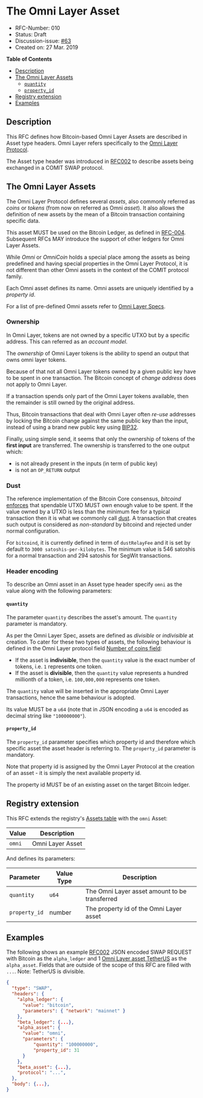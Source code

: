 # The Omni Layer Asset

- RFC-Number: 010
- Status: Draft
- Discussion-issue: [#63](https://github.com/comit-network/RFCs/issues/63)
- Created on: 27 Mar. 2019

**Table of Contents**

  * [Description](#description)
  * [The Omni Layer Assets](#the-omni-layer-assets)
    * [`quantity`](#quantity)
    * [`property_id`](#property_id)
  * [Registry extension](#registry-extension)
  * [Examples](#examples)

## Description

This RFC defines how Bitcoin-based Omni Layer Assets are described in Asset type
headers.  Omni Layer refers specifically to the
[Omni Layer Protocol](https://github.com/OmniLayer/spec).

The Asset type header was introduced in [RFC002](./RFC-002-SWAP.md) to describe
assets being exchanged in a COMIT SWAP protocol.

## The Omni Layer Assets

The Omni Layer Protocol defines several _assets_, also commonly referred as
_coins_ or _tokens_ (from now on referred as Omni _asset_).  It also allows the
definition of new assets by the mean of a Bitcoin transaction containing
specific data.

This asset MUST be used on the Bitcoin Ledger, as defined in [RFC-004](./RFC-004-SWAP-Bitcoin.md).
Subsequent RFCs MAY introduce the support of other ledgers for Omni Layer
Assets.

While *Omni* or *OmniCoin* holds a special place among the assets as being
predefined and having special properties in the Omni Layer Protocol, it is not
different than other Omni assets in the context of the COMIT protocol family.

Each Omni asset defines its name.  Omni assets are uniquely identified by a
*property id*.

For a list of pre-defined Omni assets refer to
[Omni Layer Specs](https://github.com/OmniLayer/spec#field-currency-identifier).

### Ownership

In Omni Layer, tokens are not owned by a specific UTXO but by a specific
address.  This can referred as an *account model*.

The *ownership* of Omni Layer tokens is the ability to spend an output that owns
omni layer tokens.

Because of that not all Omni Layer tokens owned by a given public key have to be
spent in one transaction.  The Bitcoin concept of *change address* does not
apply to Omni Layer.

If a transaction spends only part of the Omni Layer tokens available, then the
remainder is still owned by the original address.

Thus, Bitcoin transactions that deal with Omni Layer often *re-use* addresses by
locking the Bitcoin change against the same public key than the input, instead
of using a brand new public key using [BIP32](https://github.com/bitcoin/bips/blob/master/bip-0032.mediawiki).

Finally, using simple send, it seems that only the ownership of tokens of the
**first input** are transferred.  The ownership is transferred to the one output
which:
- is not already present in the inputs (in term of public key)
- is not an `OP_RETURN` output

### Dust

The reference implementation of the Bitcoin Core consensus, _bitcoind_
[enforces](https://github.com/bitcoin/bitcoin/blob/c536dfbcb00fb15963bf5d507b7017c241718bf6/src/policy/policy.cpp#L129)
that spendable UTXO MUST own enough value to be spent.  If the value owned by a
UTXO is less than the minimum fee for a typical transaction then it is what we
commonly call [dust](https://github.com/bitcoin/bitcoin/blob/c536dfbcb00fb15963bf5d507b7017c241718bf6/src/policy/policy.cpp#L20).
A transaction that creates such output is considered as *non-standard* by
bitcoind and rejected under normal configuration.

For `bitcoind`, it is currently defined in term of `dustRelayFee` and it is set
by default to `3000 satoshis-per-kilobytes`.  The minimum value is 546 satoshis
for a normal transaction and 294 satoshis for SegWit transactions.

### Header encoding

To describe an Omni asset in an Asset type header specify `omni` as the value
along with the following parameters:

#### `quantity`

The parameter `quantity` describes the asset's amount.  The `quantity` parameter
is mandatory.


As per the Omni Layer Spec, assets are defined as *divisible* or *indivisible*
at creation.  To cater for these two types of assets, the following behaviour is
defined in the Omni Layer protocol field [Number of coins field](https://github.com/OmniLayer/spec#field-number-of-coins):
- If the asset is **indivisible**, then the `quantity` value is the exact number
  of tokens, i.e. `1` represents one token.
- If the asset is **divisible**, then the `quantity` value represents a hundred
  millionth of a token, i.e. `100,000,000` represents one token.

The `quantity` value will be inserted in the appropriate Omni Layer
transactions, hence the same behaviour is adopted.

Its value MUST be a `u64` (note that in JSON encoding a `u64` is encoded as
decimal string like `"100000000"`).

#### `property_id`

The `property_id` parameter specifies which property id and therefore which
specific asset the asset header is referring to.  The `property_id` parameter is
mandatory.

Note that property id is assigned by the Omni Layer Protocol at the creation of
an asset - it is simply the next available property id.

The property id MUST be of an existing asset on the target Bitcoin ledger.

## Registry extension

This RFC extends the registry's [Assets table](./registry.md#assets) with the
`omni` Asset:

| Value        | Description      |
:---           |---               |
| `omni`       | Omni Layer Asset |

And defines its parameters:

| Parameter        | Value Type | Description                                            |
|:-----------------|------------|--------------------------------------------------------|
| `quantity`       | `u64`      | The Omni Layer asset amount to be transferred          |
| `property_id`    | number     | The property id of the Omni Layer asset                |

## Examples

The following shows an example [RFC002](./RFC-002-SWAP.md) JSON encoded SWAP
REQUEST with Bitcoin as the `alpha_ledger` and 1 [Omni Layer asset TetherUS](https://www.omniexplorer.info/asset/31)
as the `alpha_asset`.  Fields that are outside of the scope of this RFC are
filled with `...`.  Note: TetherUS is divisible.

``` json
{
  "type": "SWAP",
  "headers": {
    "alpha_ledger": {
      "value": "bitcoin",
      "parameters": { "network": "mainnet" }
    },
    "beta_ledger": {...},
    "alpha_asset": {
      "value": "omni",
      "parameters": {
          "quantity": "100000000",
          "property_id": 31
      }
    },
    "beta_asset": {...},
    "protocol": "...",
  },
  "body": {...},
}

```
